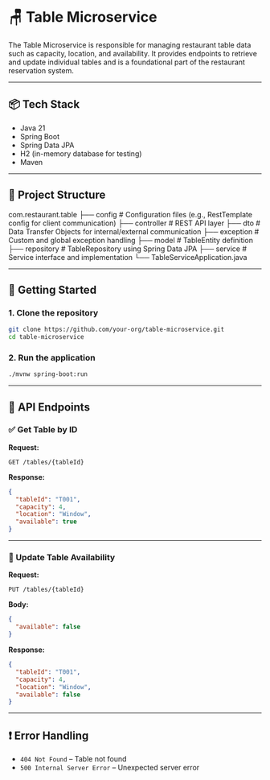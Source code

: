 # 🪑 Table Microservice

The Table Microservice is responsible for managing restaurant table data such as capacity, location, and availability. It provides endpoints to retrieve and update individual tables and is a foundational part of the restaurant reservation system.

---

## 📦 Tech Stack

- Java 21
- Spring Boot
- Spring Data JPA
- H2 (in-memory database for testing)
- Maven

---

## 📁 Project Structure

com.restaurant.table
├── config # Configuration files (e.g., RestTemplate config for client communication)
├── controller # REST API layer
├── dto # Data Transfer Objects for internal/external communication
├── exception # Custom and global exception handling
├── model # TableEntity definition
├── repository # TableRepository using Spring Data JPA
├── service # Service interface and implementation
└── TableServiceApplication.java

---

## 🚀 Getting Started

### 1. Clone the repository

```bash
git clone https://github.com/your-org/table-microservice.git
cd table-microservice
```

### 2. Run the application

```bash
./mvnw spring-boot:run
```

---

## 🔗 API Endpoints

### ✅ Get Table by ID

**Request:**

```http
GET /tables/{tableId}
```

**Response:**

```json
{
  "tableId": "T001",
  "capacity": 4,
  "location": "Window",
  "available": true
}
```

---

### 🔄 Update Table Availability

**Request:**

```http
PUT /tables/{tableId}
```

**Body:**

```json
{
  "available": false
}
```

**Response:**

```json
{
  "tableId": "T001",
  "capacity": 4,
  "location": "Window",
  "available": false
}
```

---

## ❗ Error Handling

- `404 Not Found` – Table not found
- `500 Internal Server Error` – Unexpected server error


